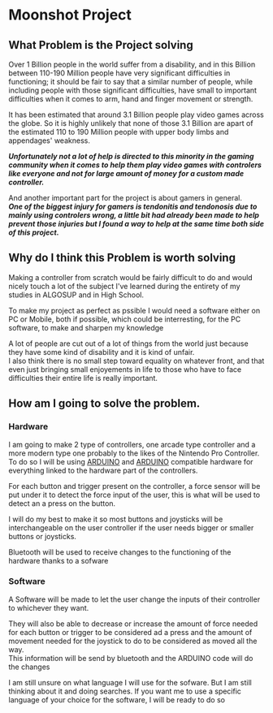 # Moonshot Project 

## What Problem is the Project solving

  Over 1 Billion people in the world suffer from a disability, and in this Billion between 110-190 Million people have very significant difficulties in functioning; it should be fair to say that a similar number of people, while including people with those significant difficulties, have small to important difficulties when it comes to arm, hand and finger movement or strength.
  
  It has been estimated that around 3.1 Billion people play video games across the globe. So it is highly unlikely that none of those 3.1 Billion are apart of the estimated 110 to 190 Million people with upper body limbs and appendages' weakness.
  
  ***Unfortunately not a lot of help is directed to this minority in the gaming community when it comes to help them play video games with controlers like everyone and not for large amount of money for a custom made controller.***
  
  And another important part for the project is about gamers in general.  
  ***One of the biggest injury for gamers is tendonitis and tendonosis due to mainly using controlers wrong, a little bit had already been made to help prevent those injuries but I found a way to help at the same time both side of this project.***
  
  
## Why do I think this Problem is worth solving

  Making a controller from scratch would be fairly difficult to do and would nicely touch a lot of the subject I've learned during the entirety of my studies in ALGOSUP and in High School.
  
  To make my project as perfect as pssible I would need a software either on PC or Mobile, both if possible, which could be interresting, for the  PC software, to make and sharpen my knowledge

  A lot of people are cut out of a lot of things from the world just because they have some kind of disability and it is kind of unfair.  
  I also think there is no small step toward equality on whatever front, and that even just bringing small enjoyements in life to those who have to face difficulties their entire life is really important.
  
## How am I going to solve the problem.

### Hardware

  I am going to make 2 type of controllers, one arcade type controller and a more modern type one probably to the likes of the Nintendo Pro Controller.
  To do so I will be using [ARDUINO](https://www.arduino.cc) and [ARDUINO](https://www.arduino.cc) compatible hardware for everything linked to the hardware part of the controllers.
  
  For each button and trigger present on the controller, a force sensor will be put under it to detect the force input of the user, this is what will be used to detect an a press on the button.
  
  I will do my best to make it so most buttons and joysticks will be interchangeable on the user controller if the user needs bigger or smaller buttons or joysticks.
  
 Bluetooth will be used to receive changes to the functioning of the hardware thanks to a sofware
  
### Software

  A Software will be made to let the user change the inputs of their controller to whichever they want.
  
  They will also be able to decrease or increase the amount of force needed for each button or trigger to be considered ad a press and the amount of movement needed for the joystick to do to be considered as moved all the way.  
  This information will be send by bluetooth and the ARDUINO code will do the changes
  
  I am still unsure on what language I will use for the sofware. But I am still thinking about it and doing searches.
  If you want me to use a specific language of your choice for the software, I will be ready to do so
